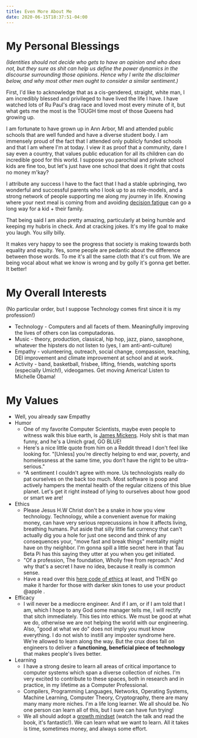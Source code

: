 ```yaml
---
title: Even More About Me
date: 2020-06-15T18:37:51-04:00
---
```


# My Personal Blessings

_(Identities should not decide who gets to have an opinion and who does not, but they sure as shit can help us define the power dynamics in the discourse surrounding those opinions. Hence why I write the disclaimer below, and why most other men ought to consider a similar sentiment.)_

First, I'd like to acknowledge that as a cis-gendered, straight, white man, I am incredibly blessed and privileged to have lived the life I have. I have watched lots of Ru Paul's drag race and loved most every minute of it, but what gets me the most is the TOUGH time most of those Queens had growing up.


I am fortunate to have grown up in Ann Arbor, MI and attended public schools that are well funded and have a diverse student body. I am immensely proud of the fact that I attended only publicly funded schools and that I am where I'm at today. I view it as proof that a community, dare I say even a country, that values public education for all its children can do incredible good for this world. I suppose you parochial and private school kids are fine too, but let's just have one school that does it right that costs no money m'kay?

I attribute any success I have to the fact that I had a stable upbringing, two wonderful and successful parents who I look up to as role-models, 
and a strong network of people supporting me along my journey in life. Knowing where your next meal is coming from and avoiding [decision fatigue](https://en.wikipedia.org/wiki/Decision_fatigue) can go a long way for a kid + their family.

That being said I am also pretty amazing, particularly at being humble and keeping my hubris in check. And at cracking jokes. It's my life goal to make you laugh. You silly billy.

It makes very happy to see the progress that society is making towards both equality and equity. Yes, some people are pedantic about the difference between those words. To me it's all the same cloth that it's cut from. We are being vocal about what we know is wrong and by golly it's gonna get better. It better!

# My Overall Interests
(No particular order, but I suppose Technology comes first since it is my profession!)
* Technology - Computers and all facets of them. Meaningfully improving the lives of others con las computadoras.
* Music - theory, production, classical, hip hop, jazz, piano, saxophone, whatever the hipsters do not listen to (yes, I am anti-anti-culture)
* Empathy - volunteering, outreach, social change, compassion, teaching, DEI improvement and climate improvement at school and at work.
* Activity - band, basketball, frisbee, lifting, friends, watching sports (especially Umich!), videogames. Get moving America! Listen to Michelle Obama!

# My Values

* Well, you already saw Empathy
* Humor
  * One of my favorite Computer Scientists, maybe even people to witness walk this blue earth, is [James Mickens](https://mickens.seas.harvard.edu/wisdom-james-mickens). Holy shit is that man funny, and he's a Umich grad, GO BLUE!
  * Here's a nice little quote from him on a Reddit thread I don't feel like looking for. "[Unless] you’re directly helping to end war, poverty, and homelessness at the same time, you don’t have the right to be ultra-serious."
  * ^A sentiment I couldn't agree with more. Us technologists really do pat ourselves on the back too much. Most software is poop and actively hampers the mental health of the regular citizens of this blue planet. Let's get it right instead of lying to ourselves about how good or smart we are!
* Ethics
  * Please Jesus H.W Christ don't be a snake in how you view technology. Technology, while a convenient avenue for making money, can have very serious reprecussions in how it affects living, breathing humans. Put aside that silly little fiat currency that can't actually dig you a hole for just one second and think of any consequences your, "move fast and break things" mentality might have on thy neighbor. I'm gonna spill a little secret here in that Tau Beta Pi has this saying they utter at you when you get initiated.
  * "Of a profession, The foundation, Wholly free from reproach." And why that's a secret I have no idea, because it really is common sense.
  * Have a read over this [here code of ethics](https://ethics.acm.org/) at least, and THEN go make it harder for those with darker skin tones to use your product @apple .
* Efficacy
  * I will never be a mediocre engineer. And if I am, or if I am told that I am, which I hope to any God some manager tells me, I will rectify that sitch immediately. This ties into ethics. We must be good at what we do, otherwise we are not helping the world with our engineering. Also, "good at what we do" does not imply you must know everything. I do not wish to instill any imposter syndrome here. We're allowed to learn along the way. But the crux does fall on engineers to deliver a **functioning, beneficial piece of technology** that makes people's lives better.
* Learning
  * I have a strong desire to learn all areas of critical importance to computer systems which span a diverse collection of niches. I'm very excited to contribute to these spaces, both in research and in practice, in my lifetime as a Computer Professional.
  * Compilers, Programming Languages, Networks, Operating Systems, Machine Learning, Computer Theory, Cryptography, there are many many many more niches. I'm a life long learner. We all should be. No one person can learn all of this, but I sure can have fun trying!
  * We all should adopt a [growth mindset](https://www.ted.com/talks/carol_dweck_the_power_of_believing_that_you_can_improve) (watch the talk and read the book, it's fantastic!). We can learn what we want to learn. All it takes is time, sometimes money, and always some effort.
